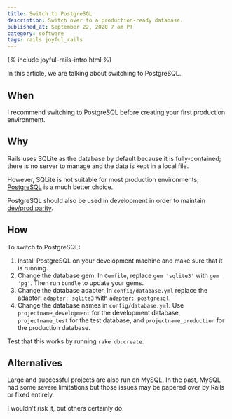 ```yaml
---
title: Switch to PostgreSQL
description: Switch over to a production-ready database.
published_at: September 22, 2020 7 am PT
category: software
tags: rails joyful_rails
---
```


{% include joyful-rails-intro.html %}

In this article, we are talking about switching to PostgreSQL.

## When

I recommend switching to PostgreSQL before creating your first production
environment.

## Why

Rails uses SQLite as the database by default because it is fully-contained;
there is no server to manage and the data is kept in a local file.

However, SQLite is not suitable for most production environments;
[PostgreSQL](https://www.postgresql.org) is a much better choice.

PostgreSQL should also be used in development in order to maintain [dev/prod
parity](https://12factor.net/dev-prod-parity).

## How

To switch to PostgreSQL:

1. Install PostgreSQL on your development machine and make sure that it is
   running.
2. Change the database gem. In `Gemfile`, replace `gem 'sqlite3'` with `gem
   'pg'`. Then run `bundle` to update your gems.
3. Change the database adapter. In `config/database.yml` replace the adaptor:
   `adapter: sqlite3` with `adapter: postgresql`.
4. Change the database names in `config/database.yml`. Use
   `projectname_development` for the development database, `projectname_test`
   for the test database, and `projectname_production` for the production
   database.

Test that this works by running `rake db:create`.

## Alternatives

Large and successful projects are also run on MySQL. In the past, MySQL had some
severe limitations but those issues may be papered over by Rails or fixed
entirely.

I wouldn't risk it, but others certainly do.
